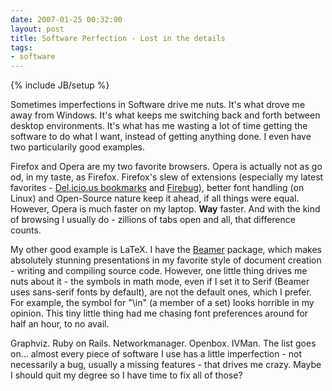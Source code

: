 ```yaml
---
date: 2007-01-25 00:32:00
layout: post
title: Software Perfection - Lost in the details
tags:
- software
---
```

{% include JB/setup %}

Sometimes imperfections in Software drive me nuts. It's what drove me away from
Windows. It's what keeps me switching back and forth between desktop
environments. It's what has me wasting a lot of time getting the software to do
what I want, instead of getting anything done. I even have two particularily
good examples.

Firefox and Opera are my two favorite browsers. Opera is actually not as good,
in my taste, as Firefox. Firefox's slew of extensions (especially my latest
favorites - [Del.icio.us bookmarks](http://del.icio.us/help/firefox/extension)
and [Firebug](http://www.getfirebug.com/)), better font handling (on Linux) and
Open-Source nature keep it ahead, if all things were equal. However,  Opera
is much faster on my laptop. **Way** faster. And with the kind of browsing I
usually do - zillions of tabs open and all, that difference counts.

My other good example is LaTeX. I have the [Beamer](http://latex-beamer.sf.net)
package, which makes absolutely stunning presentations in my favorite style of
document creation - writing and compiling source code. However, one little
thing drives me nuts about it - the symbols in math mode, even if I set it to
Serif (Beamer uses sans-serif fonts by default), are not the default ones,
which I prefer. For example, the symbol for "\in" (a member of a set) looks
horrible in my opinion. This tiny little thing had me chasing font preferences
around for half an hour, to no avail.

Graphviz. Ruby on Rails. Networkmanager. Openbox. IVMan. The list goes on...
almost every piece of software I use has a little imperfection - not
necessarily a bug, usually a missing features - that drives me crazy. Maybe I
should quit my degree so I have time to fix all of those?
